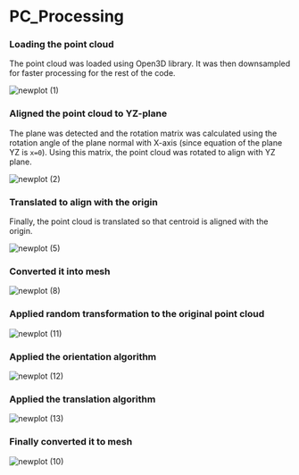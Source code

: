 # PC_Processing

### Loading the point cloud
The point cloud was loaded using Open3D library. It was then downsampled for faster processing for the rest of the code.

![newplot (1)](https://github.com/pjd8296/PC_Processing/assets/61617528/57e10dbd-d3e9-460d-940b-c41a1280d6b0)

### Aligned the point cloud to YZ-plane
The plane was detected and the rotation matrix was calculated using the rotation angle of the plane normal with X-axis (since equation of the plane YZ is `x=0`). Using this matrix, the point cloud was rotated to align with YZ plane. 

![newplot (2)](https://github.com/pjd8296/PC_Processing/assets/61617528/500a7d8a-6c96-43f8-a5c0-520b0bef3a09)

### Translated to align with the origin
Finally, the point cloud is translated so that centroid is aligned with the origin.

![newplot (5)](https://github.com/pjd8296/PC_Processing/assets/61617528/53daedd7-b2d5-4160-8f13-00cf179acd23)

### Converted it into mesh

![newplot (8)](https://github.com/pjd8296/PC_Processing/assets/61617528/76d04f73-0f45-4bd1-9a4a-a02aa055e962)

### Applied random transformation to the original point cloud

![newplot (11)](https://github.com/pjd8296/PC_Processing/assets/61617528/e462e7d9-8abb-4a36-972c-54bee404e7e4)

### Applied the orientation algorithm

![newplot (12)](https://github.com/pjd8296/PC_Processing/assets/61617528/b4a8127f-7a2b-43dc-a56e-9176c30b2384)

### Applied the translation algorithm

![newplot (13)](https://github.com/pjd8296/PC_Processing/assets/61617528/46997595-4531-4286-9d5a-68ef1533ec29)

### Finally converted it to mesh

![newplot (10)](https://github.com/pjd8296/PC_Processing/assets/61617528/dc187251-0a84-4bc7-8332-2641628dc956)

